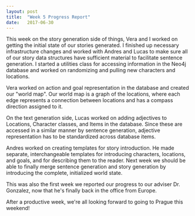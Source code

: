 ```yaml
---
layout: post
title:  "Week 5 Progress Report"
date:   2017-06-30
---
```


<!--excerpt-->
This week on the story generation side of things, Vera and I worked on getting
the initial state of our stories generated. I finished up necessary infrastructure
changes and worked with Andres and Lucas to make sure all of our story data
structures have sufficient material to facilitate sentence generation. I started
a utilities class for accessing information in the Neo4j database and worked on
randomizing and pulling new characters and locations.

Vera worked on action and
goal representation in the database and created our "world map". Our world map is
a graph of the locations, where each edge represents a connection between locations
and has a compass direction assigned to it.

On the text generation side, Lucas worked on adding adjectives to Locations, Character classes,
and Items in
the database. Since these are accessed in a similar manner by sentence generation,
adjective representation has to be standardized across database items.

Andres worked on creating templates for story introduction. He made separate,
interchangeable templates for introducing characters, locations, and goals, and
for describing them to the reader. Next week we should be able to finally merge
sentence generation and story generation by introducing the complete, initialized world state.

This was also the first week we reported our progress to our adviser Dr. Gonzalez,
now that he's finally back in the office from Europe.

After a productive week, we're all looking forward to going to Prague this weekend!
